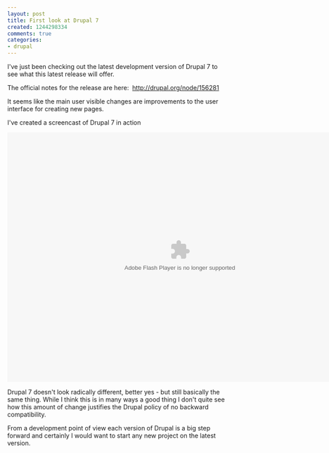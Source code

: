 ```yaml
---
layout: post
title: First look at Drupal 7
created: 1244298334
comments: true
categories:
- drupal
---
```

<p>
I've just been checking out the latest development version of Drupal 7 to see what this latest release will offer.
</p>
<p>
The official notes for the release are here:&nbsp; <a href="http://drupal.org/node/156281">http://drupal.org/node/156281</a> 
</p>
<p>
It seems like the main user visible changes are improvements to the user interface for creating new pages.
</p>
<p>
I've created a screencast of Drupal 7 in action&nbsp;</p>
 <object classid="clsid:D27CDB6E-AE6D-11cf-96B8-444553540000" codebase="http://active.macromedia.com/flash5/cabs/swflash.cab#version=5,0,0,0" height="567" width="785">
<param name="movie" value="/drupal-7-edit-page.swf">
<param name="play" value="true">
<param name="loop" value="false">
<param name="quality" value="low">
<embed src="http://www.practicalweb.co.uk/drupal-7-edit-page.swf" mce_src="drupal-7-edit-page.swf" quality="low" loop="false" type="application/x-shockwave-flash" pluginspage="http://www.macromedia.com/shockwave/download/index.cgi?P1_Prod_Version=ShockwaveFlash" height="567" width="785">

</object>


<p>
Drupal 7 doesn't look radically different, better yes - but still basically the same thing. While I think this is in many ways a good thing I don't quite see how this amount of change justifies the Drupal policy of no backward compatibility.
</p>
<p>
From a development point of view each version of Drupal is a big step forward and certainly I would want to start any new project on the latest version. 
</p>
